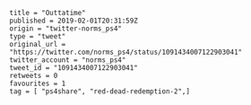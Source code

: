 ```
title = "Outtatime"
published = 2019-02-01T20:31:59Z
origin = "twitter-norms_ps4"
type = "tweet"
original_url = "https://twitter.com/norms_ps4/status/1091434007122903041"
twitter_account = "norms_ps4"
tweet_id = "1091434007122903041"
retweets = 0
favourites = 1
tag = [ "ps4share", "red-dead-redemption-2",]
```

<p class='image'><img src='https://mnf.m17s.net/2019/02/01/DyWNcYqWkAAzwP3.jpg' alt=''></p>

